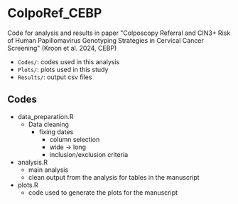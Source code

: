 # ColpoRef_CEBP
Code for analysis and results in paper "Colposcopy Referral and CIN3+ Risk of Human Papillomavirus Genotyping Strategies in Cervical Cancer Screening" (Kroon et al. 2024, CEBP)

- `Codes/`: codes used in this analysis
- `Plots/`: plots used in this study
- `Results/`: output csv files

## Codes
- data_preparation.R
	- Data cleaning
	  - fixing dates 
		- column selection
		- wide -> long
		- inclusion/exclusion criteria
- analysis.R
  - main analysis 
  - clean output from the analysis for tables in the manuscript  
- plots.R
  - code used to generate the plots for the manuscript
